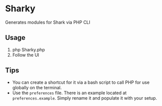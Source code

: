 # Sharky
Generates modules for Shark via PHP CLI

## Usage
1. php Sharky.php
2. Follow the UI

## Tips
* You can create a shortcut for it via a bash script to call PHP for use globally on the terminal.
* Use the `preferences` file. There is an example located at `preferences.example`. Simply rename it and populate it with your setup.